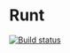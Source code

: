 Runt
====
[![Build status](https://ci.appveyor.com/api/projects/status/v5wdcnukm5sa6m2q)](https://ci.appveyor.com/project/Alxandr/runt)

